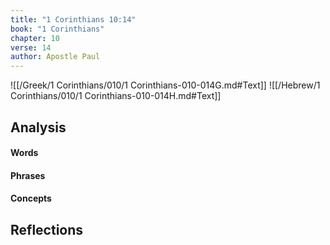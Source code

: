 ```yaml
---
title: "1 Corinthians 10:14"
book: "1 Corinthians"
chapter: 10
verse: 14
author: Apostle Paul
---
```

![[/Greek/1 Corinthians/010/1 Corinthians-010-014G.md#Text]]
![[/Hebrew/1 Corinthians/010/1 Corinthians-010-014H.md#Text]]

## Analysis

#### Words

#### Phrases

#### Concepts

## Reflections
